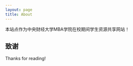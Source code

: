 ```yaml
---
layout: page
title: About
---
```


<p class="message">
  本站点作为中央财经大学MBA学院在校期间学生资源共享网站！
</p>


## 致谢


Thanks for reading!
